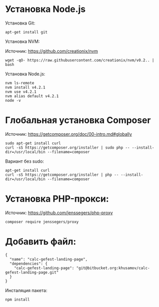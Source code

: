 
Установка Node.js
=================

Установка Git:

~~~
apt-get install git
~~~

Установка NVM:

Источник: https://github.com/creationix/nvm

~~~
wget -qO- https://raw.githubusercontent.com/creationix/nvm/v0.2.. | bash
~~~


Установка Node.js:

~~~
nvm ls-remote
nvm install v4.2.1
nvm use v4.2.1
nvm alias default v4.2.1
node -v
~~~

Глобальная установка Composer
=============================
Источник: https://getcomposer.org/doc/00-intro.md#globally

~~~
sudo apt-get install curl
curl -sS https://getcomposer.org/installer | sudo php -- --install-dir=/usr/local/bin --filename=composer
~~~

Вариант без sudo:

~~~
apt-get install curl
curl -sS https://getcomposer.org/installer | php -- --install-dir=/usr/local/bin --filename=composer
~~~

Установка PHP-прокси:
=====================

Источник: https://github.com/jenssegers/php-proxy

~~~
composer require jenssegers/proxy
~~~


Добавить файл:
============

~~~
{
  "name": "calc-gefest-landing-page",
  "dependencies": {
    "calc-gefest-landing-page": "git@bitbucket.org:khusamov/calc-gefest-landing-page.git"
  }
}
~~~

Инсталяция пакета:

~~~
npm install
~~~
